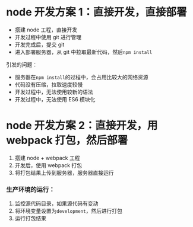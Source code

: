 # node 开发方案 1：直接开发，直接部署

- 搭建 node 工程，直接开发
- 开发过程中使用 git 进行管理
- 开发完成后，提交 git
- 进入部署服务器，从 git 中拉取最新代码，然后`npm install`

引发的问题：

- 服务器在`npm install`的过程中，会占用比较大的网络资源
- 代码没有压缩，拉取速度较慢
- 开发过程中，无法使用较新的语法
- 开发过程中，无法使用 ES6 模块化

# node 开发方案 2：直接开发，用 webpack 打包，然后部署

1.  搭建 node + webpack 工程
2.  开发后，使用 webpack 打包
3.  将打包结果上传到服务器，服务器直接运行

### 生产环境的运行：

1. 监控源代码目录，如果源代码有变动
2. 将环境变量设置为`development`，然后进行打包
3. 运行打包结果
